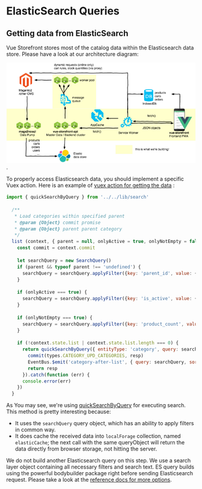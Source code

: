 # ElasticSearch Queries

## Getting data from ElasticSearch

Vue Storefront stores most of the catalog data within the Elasticsearch data store. Please have a look at our architecture diagram:

![Architecture diagram](../images/Vue-storefront-architecture.png).

To properly access Elasticsearch data, you should implement a specific Vuex action. Here is an example of [vuex action for getting the data](https://github.com/DivanteLtd/vue-storefront/blob/c954b96f6633a201e10bed1d2e4c0def1aeb3071/core/store/modules/category.js#L38) :

```js
import { quickSearchByQuery } from '../../lib/search'

  /**
   * Load categories within specified parent
   * @param {Object} commit promise
   * @param {Object} parent parent category
   */
  list (context, { parent = null, onlyActive = true, onlyNotEmpty = false, size = 4000, start = 0, sort = 'position:asc', includeFields = config.entities.optimize ? config.entities.category.includeFields : null }) {
    const commit = context.commit

    let searchQuery = new SearchQuery()
    if (parent && typeof parent !== 'undefined') {
      searchQuery = searchQuery.applyFilter({key: 'parent_id', value: {'eq': parent.id}})
    }

    if (onlyActive === true) {
      searchQuery = searchQuery.applyFilter({key: 'is_active', value: {'eq': true}})
    }

    if (onlyNotEmpty === true) {
      searchQuery = searchQuery.applyFilter({key: 'product_count', value: {'gt': 0}})
    }

    if (!context.state.list | context.state.list.length === 0) {
      return quickSearchByQuery({ entityType: 'category', query: searchQuery, sort: sort, size: size, start: start, includeFields: includeFields }).then(function (resp) {
        commit(types.CATEGORY_UPD_CATEGORIES, resp)
        EventBus.$emit('category-after-list', { query: searchQuery, sort: sort, size: size, start: start, list: resp })
        return resp
      }).catch(function (err) {
      console.error(err)
    })
  }
```

As You may see, we're using [quickSearchByQuery](https://github.com/DivanteLtd/vue-storefront/blob/c954b96f6633a201e10bed1d2e4c0def1aeb3071/core/lib/search/search.js#L60) for executing search. This method is pretty interesting because:

- It uses the `searchQuery` query object, which has an ability to apply filters in common way.
- It does cache the received data into `localForage` collection, named `elasticCache`; the next call with the same queryObject will return the data directly from browser storage, not hitting the server.

We do not build another Elasticsearch query on this step. We use a search layer object containing all necessary filters and search text. ES query builds using the powerful bodybuilder package right before sending Elasticsearch request. Please take a look at the [reference docs for more options](https://github.com/danpaz/bodybuilder).
